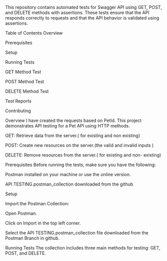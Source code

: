 This repository contains automated tests for Swagger API using GET, POST, and DELETE methods with assertions. These tests ensure that the API responds correctly to requests and that the API behavior is validated using assertions.

Table of Contents
Overview

Prerequisites

Setup

Running Tests

GET Method Test

POST Method Test

DELETE Method Test

Test Reports

Contributing

Overview
I have created the requests based on PetId. This project demonstrates API testing for a Pet API using HTTP methods. 

GET: Retrieve data from the server.( for existing and non existing)

POST: Create new resources on the server.(the valid and invalid inputs )

DELETE: Remove resources from the server.( for existing and non- existing)


Prerequisites
Before running the tests, make sure you have the following:

Postman installed on your machine or use the online version.

API TESTING.postman_collection downloaded from the github

Setup

Import the Postman Collection:

Open Postman.

Click on Import in the top left corner.

Select the API TESTING.postman_collection file downloaded from the Postman Branch in github.


Running Tests
The collection includes three main methods for testing: GET, POST, and DELETE.




